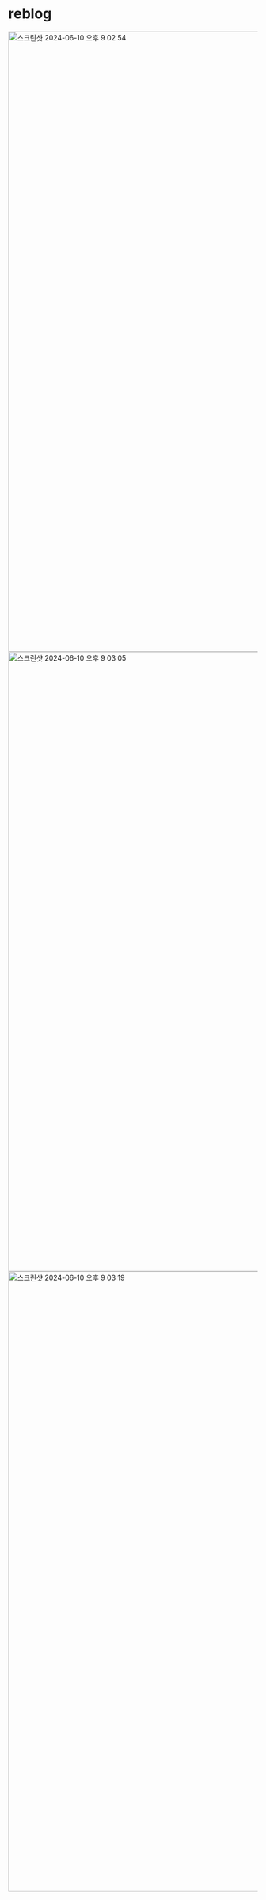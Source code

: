 # reblog

<img width="1253" alt="스크린샷 2024-06-10 오후 9 02 54" src="https://github.com/freshsong/reblog/assets/154946396/b0f8be42-9981-44a1-aba8-0353033dc11f">
<img width="1252" alt="스크린샷 2024-06-10 오후 9 03 05" src="https://github.com/freshsong/reblog/assets/154946396/3ec9d338-bd79-4f0d-85c9-567986523618">
<img width="1253" alt="스크린샷 2024-06-10 오후 9 03 19" src="https://github.com/freshsong/reblog/assets/154946396/76d72a43-7c0c-42df-ae25-be1cf4d5740f">
